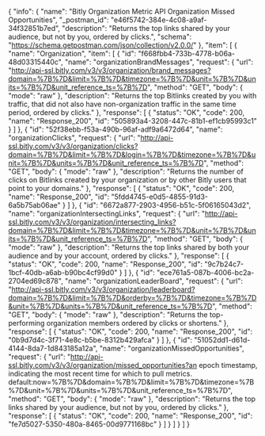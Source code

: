 {
  "info": {
    "name": "Bitly Organization Metric API Organization Missed Opportunities",
    "_postman_id": "e46f5742-384e-4c08-a9af-34f32851b7ed",
    "description": "Returns the top links shared by your audience, but not by you, ordered by clicks.",
    "schema": "https://schema.getpostman.com/json/collection/v2.0.0/"
  },
  "item": [
    {
      "name": "Organization",
      "item": [
        {
          "id": "f668fbb4-733b-4778-b06a-48d03315440c",
          "name": "organizationBrandMessages",
          "request": {
            "url": "http://api-ssl.bitly.com/v3/v3/organization/brand_messages?domain=%7B%7D&limit=%7B%7D&timezone=%7B%7D&unit=%7B%7D&units=%7B%7D&unit_reference_ts=%7B%7D",
            "method": "GET",
            "body": {
              "mode": "raw"
            },
            "description": "Returns the top Bitlinks created by you with traffic, that did not also have non-organization traffic in the same time period, ordered by clicks."
          },
          "response": [
            {
              "status": "OK",
              "code": 200,
              "name": "Response_200",
              "id": "505893a4-3208-447c-81b1-ef1cb95993c1"
            }
          ]
        },
        {
          "id": "52f38ebb-f53a-490b-96af-adf9a6472d64",
          "name": "organizationClicks",
          "request": {
            "url": "http://api-ssl.bitly.com/v3/v3/organization/clicks?domain=%7B%7D&limit=%7B%7D&login=%7B%7D&timezone=%7B%7D&unit=%7B%7D&units=%7B%7D&unit_reference_ts=%7B%7D",
            "method": "GET",
            "body": {
              "mode": "raw"
            },
            "description": "Returns the number of clicks on Bitlinks created by your organization or by other Bitly users that point to your domains."
          },
          "response": [
            {
              "status": "OK",
              "code": 200,
              "name": "Response_200",
              "id": "5fdd4745-e0d5-4855-91d3-6a5b75ab06ae"
            }
          ]
        },
        {
          "id": "6672a877-2903-4956-b51c-5f06165043d2",
          "name": "organizationIntersectingLinks",
          "request": {
            "url": "http://api-ssl.bitly.com/v3/v3/organization/intersecting_links?domain=%7B%7D&limit=%7B%7D&timezone=%7B%7D&unit=%7B%7D&units=%7B%7D&unit_reference_ts=%7B%7D",
            "method": "GET",
            "body": {
              "mode": "raw"
            },
            "description": "Returns the top links shared by both your audience and by your account, ordered by clicks."
          },
          "response": [
            {
              "status": "OK",
              "code": 200,
              "name": "Response_200",
              "id": "9c7b24c7-1bcf-40db-a6ab-b90bc4cf99d0"
            }
          ]
        },
        {
          "id": "ece761a5-087b-4006-bc2a-2704ed69c878",
          "name": "organizationLeaderBoard",
          "request": {
            "url": "http://api-ssl.bitly.com/v3/v3/organization/leaderboard?domain=%7B%7D&limit=%7B%7D&orderby=%7B%7D&timezone=%7B%7D&unit=%7B%7D&units=%7B%7D&unit_reference_ts=%7B%7D",
            "method": "GET",
            "body": {
              "mode": "raw"
            },
            "description": "Returns the top-performing organization members ordered by clicks or shortens."
          },
          "response": [
            {
              "status": "OK",
              "code": 200,
              "name": "Response_200",
              "id": "0b9d7d4c-3f71-4e8c-b5be-8312b429afca"
            }
          ]
        },
        {
          "id": "51052dd1-d61d-4144-8da7-1d843185a12a",
          "name": "organizationMissedOpportunities",
          "request": {
            "url": "http://api-ssl.bitly.com/v3/v3/organization/missed_opportunities?an epoch timestamp, indicating the most recent time for which to pull metrics. default:now=%7B%7D&domain=%7B%7D&limit=%7B%7D&timezone=%7B%7D&unit=%7B%7D&units=%7B%7D&unit_reference_ts=%7B%7D",
            "method": "GET",
            "body": {
              "mode": "raw"
            },
            "description": "Returns the top links shared by your audience, but not by you, ordered by clicks."
          },
          "response": [
            {
              "status": "OK",
              "code": 200,
              "name": "Response_200",
              "id": "fe7d5027-5350-480a-8465-00d9771168bc"
            }
          ]
        }
      ]
    }
  ]
}